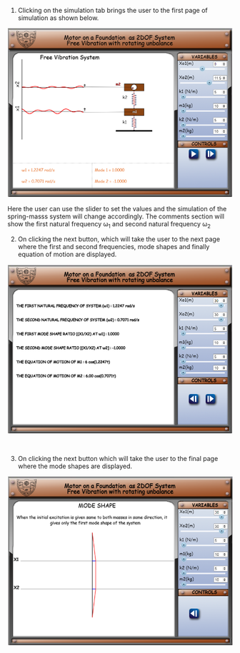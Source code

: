 1. Clicking on the simulation tab brings the user to the first page of simulation as shown below.

![](images/1.png)

Here the user can use the slider to set the values and the simulation of the spring-masss system will change accordingly.
The comments section will show the first natural frequency &omega;<sub>1</sub> and second natural frequency &omega;<sub>2</sub>
<br>

2.  On clicking the next button, which will take the user to the next page where the first and second frequencies, mode shapes and finally equation of motion are displayed.

![](images/13.png)

<br> 

3. On clicking the next button which will take the user to the final page where the mode shapes are displayed.

![](images/2.png)

